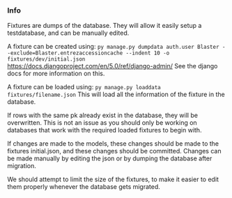 ### Info

Fixtures are dumps of the database.
They will allow it easily setup a testdatabase, and can be manually edited.

A fixture can be created using:
`py manage.py dumpdata auth.user Blaster --exclude=Blaster.entrezaccessioncache --indent 10 -o fixtures/dev/initial.json`
https://docs.djangoproject.com/en/5.0/ref/django-admin/
See the django docs for more information on this.

A fixture can be loaded using:
`py manage.py loaddata fixtures/filename.json`
This will load all the information of the fixture in the database.

If rows with the same pk already exist in the database, they will be overwritten.
This is not an issue as you should only be working on databases that work with the required loaded fixtures to begin with.

If changes are made to the models, these changes should be made to the fixtures initial.json, and these
changes should be committed. Changes can be made manually by editing the json or by dumping the database
after migration.

We should attempt to limit the size of the fixtures, to make it easier to edit them properly whenever the database
gets migrated.